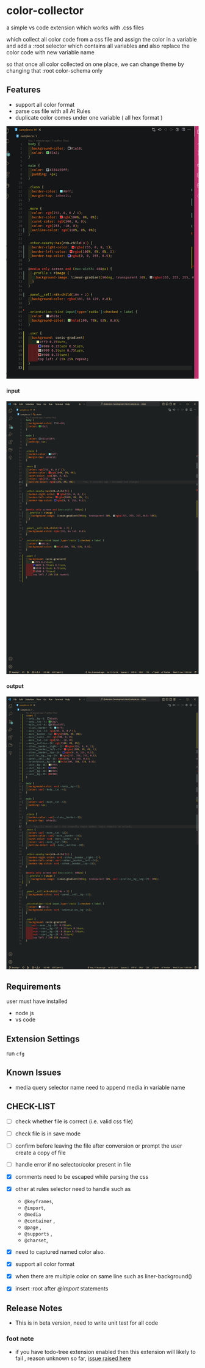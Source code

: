 # color-collector

a simple vs code extension which works with .css files

which collect all color code from a css file 
and assign the color in a variable 
and add a :root selector which contains all variables 
and also replace the color code with new variable name

so that once all color collected on one place, we can change theme by changing that :root color-schema only

## Features

- support all color format
- parse css file with all At Rules
-  duplicate color comes under one variable ( all hex format )


![collect and convert color into variable gif](images/collector.gif)
#### input

![input](images/input2.png)

#### output

![output](images/output2.png)


## Requirements

user must have installed
- node js
- vs code

## Extension Settings
run `cfg`

## Known Issues

- media query selector name need to append media in variable name

## CHECK-LIST

 - [ ] check whether file is correct (i.e. valid css file)  
 - [ ] check file is in save mode  
 - [ ] confirm before leaving the file after conversion or prompt the user create a copy of file
 - [ ] handle error if no selector/color present in file  
 - [x] comments need to be escaped while parsing the css  
 - [x] other at rules selector need to handle such as 
  
     - `@keyframes`,
     - `@import`,
     - `@media`
     - `@container` , 
     - `@page` , 
     - `@supports` ,
     - `@charset`,
  
- [x] need to captured named color also.
- [x] support all color format
- [x] when there are multiple color on same line such as liner-background()
- [x] insert :root after _@import_ statements

## Release Notes
 - This is in beta version, need to write unit test for all code

### foot note

- if you have todo-tree extension enabled then this extension will likely to fail , reason unknown so far, [issue raised here](https://github.com/Gruntfuggly/todo-tree/issues/732)